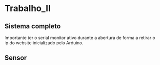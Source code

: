# Trabalho_II

## Sistema completo

Importante ter o serial monitor ativo durante a abertura de forma a retirar o ip do website inicializado pelo Arduino.

## Sensor
